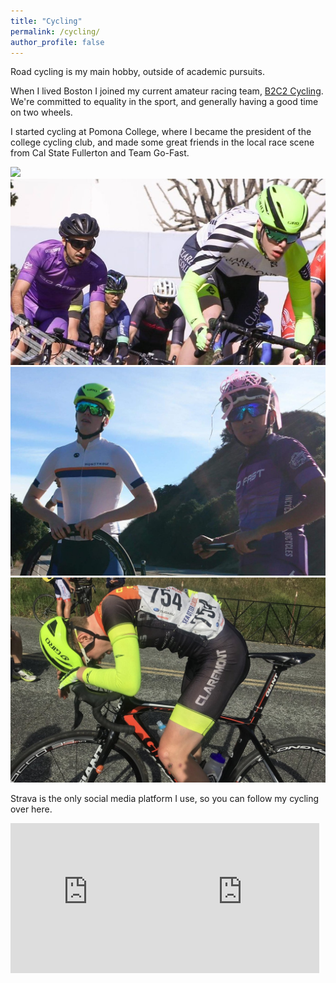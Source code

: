 ```yaml
---
title: "Cycling"
permalink: /cycling/
author_profile: false
---
```


Road cycling is my main hobby, outside of academic pursuits.

When I lived Boston I joined my current amateur racing team, <a href="http://b2c2cycling.com/">B2C2 Cycling</a>.
We're committed to equality in the sport, and generally having a good time on two wheels.

I started cycling at Pomona College, where I became the president of the college cycling club, and made some great friends in the local race scene from Cal State Fullerton and Team Go-Fast.

<p align="center">

<!-- The grid: four columns -->
<div class="row">
  <div class="column">
    <img src="../files/cycling/2019-07-15 08.40.50.png">
  </div>
  <div class="column">
    <img src="../files/cycling/2018-02-26 16.40.54.jpg" >
  </div>
  <div class="column">
    <img src="../files/cycling/2018-02-01 20.49.49.jpg">
  </div>
  <div class="column">
    <img src="../files/cycling/2017-10-08 22.50.51.jpg">
  </div>
</div>

</p>

Strava is the only social media platform I use, so you can follow my cycling over here.

<p align="center">

<iframe  src='https://www.strava.com/athletes/7741397/latest-rides/b07ae5dcfcb65768a929e80a30b9b7c3844bf916' frameborder="0" scrolling="no" style="height: 2040; width: 49%; float: left; " height="240" width="49%" align="left">
</iframe>

<iframe  src='https://www.strava.com/athletes/7741397/activity-summary/b07ae5dcfcb65768a929e80a30b9b7c3844bf916' frameborder="0" scrolling="no" style="height: 240; width: 49%; float: left; " height="240" width="49%" align="left">

</p>

